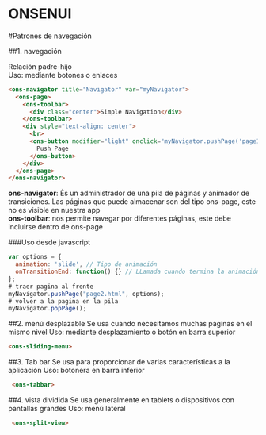 ONSENUI
=======

#Patrones de navegación

##1. navegación

  Relación padre-hijo  
  Uso: mediante botones o enlaces  
    
  ```html
  <ons-navigator title="Navigator" var="myNavigator">
    <ons-page>
      <ons-toolbar>
        <div class="center">Simple Navigation</div>
      </ons-toolbar>
      <div style="text-align: center">
        <br>
        <ons-button modifier="light" onclick="myNavigator.pushPage('page1.html', { animation : 'slide' } )">
          Push Page
        </ons-button>
      </div>
    </ons-page>
  </ons-navigator>
  ```  

  **ons-navigator**: És un administrador de una pila de páginas y animador de transiciones. Las páginas que puede almacenar son del tipo ons-page, este no es visible en nuestra app  
  **ons-toolbar**: nos permite navegar por diferentes páginas, este debe incluirse dentro de ons-page

###Uso desde javascript
  ```javascript
  var options = {
    animation: 'slide', // Tipo de animación
    onTransitionEnd: function() {} // LLamada cuando termina la animación de transición
  };
  # traer pagina al frente
  myNavigator.pushPage("page2.html", options);
  # volver a la pagina en la pila
  myNavigator.popPage();
  ```
  
  
##2. menú desplazable
  Se usa cuando necesitamos muchas páginas en el mismo nivel 
  Uso: mediante desplazamiento o botón en barra superior
  ```html
  <ons-sliding-menu>
  ```

##3. Tab bar
  Se usa para proporcionar de varias características a la aplicación
  Uso: botonera en barra inferior
  ```html
   <ons-tabbar>
  ```
  
  
##4. vista dividida
  Se usa generalmente en tablets o dispositivos con pantallas grandes
  Uso: menú lateral
  ```html
   <ons-split-view>
  ```
